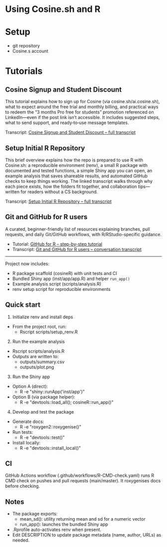 # Using Cosine.sh and R

# Setup
- git repository
- Cosine.s account

# Tutorials

## Cosine Signup and Student Discount

This tutorial explains how to sign up for Cosine (via cosine.sh/ai.cosine.sh), what to expect around the free trial and monthly billing, and practical ways to redeem the “3 months Pro free for students” promotion referenced on LinkedIn—even if the post link isn’t accessible. It includes suggested steps, what to send support, and ready‑to‑use message templates.

Transcript: [Cosine Signup and Student Discount – full transcript](transcripts/cosine-signup.md)

## Setup Initial R Repository

This brief overview explains how the repo is prepared to use R with Cosine.sh: a reproducible environment (renv), a small R package with documented and tested functions, a simple Shiny app you can open, an example analysis that saves shareable results, and automated GitHub checks to keep things working. The linked transcript walks through why each piece exists, how the folders fit together, and collaboration tips—written for readers without a CS background.

Transcript: [Setup Initial R Repository – full transcript](transcripts/r-repository-setup.md)

## Git and GitHub for R users

A curated, beginner-friendly list of resources explaining branches, pull requests, and daily Git/GitHub workflows, with R/RStudio-specific guidance.

- Tutorial: [GitHub for R – step-by-step tutorial](github-for-r.md)
- Transcript: [Git and GitHub for R users – conversation transcript](transcripts/git-github-resources.md)

---

Project now includes:
- R package scaffold (cosineR) with unit tests and CI
- Bundled Shiny app (inst/app/app.R) and helper `run_app()`
- Example analysis script (scripts/analysis.R)
- renv setup script for reproducible environments

## Quick start

1) Initialize renv and install deps
- From the project root, run:
  - Rscript scripts/setup_renv.R

2) Run the example analysis
- Rscript scripts/analysis.R
- Outputs are written to:
  - outputs/summary.csv
  - outputs/plot.png

3) Run the Shiny app
- Option A (direct):
  - R -e "shiny::runApp('inst/app')"
- Option B (via package helper):
  - R -e "devtools::load_all(); cosineR::run_app()"

4) Develop and test the package
- Generate docs:
  - R -e "roxygen2::roxygenise()"
- Run tests:
  - R -e "devtools::test()"
- Install locally:
  - R -e "devtools::install_local()"

## CI

GitHub Actions workflow (.github/workflows/R-CMD-check.yaml) runs R CMD check on pushes and pull requests (main/master). It roxygenises docs before checking.

## Notes

- The package exports:
  - mean_sd(): utility returning mean and sd for a numeric vector
  - run_app(): launches the bundled Shiny app
- .Rprofile auto-activates renv when present.
- Edit DESCRIPTION to update package metadata (name, author, URLs) as needed.
